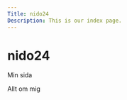 ```yaml
---
Title: nido24
Description: This is our index page.
---
```


nido24
==========================

Min sida

Allt om mig
